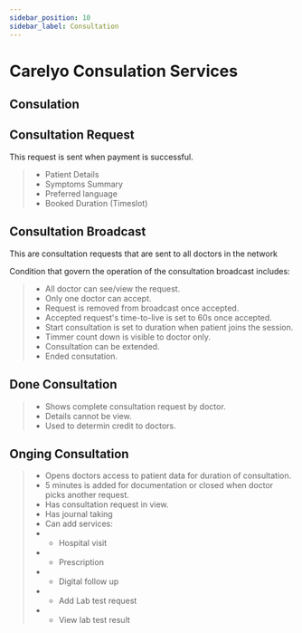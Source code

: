 ```yaml
---
sidebar_position: 10
sidebar_label: Consultation
---
```

# Carelyo Consulation Services

## Consulation


## Consultation Request
This request is sent when payment is successful.

> - Patient Details
> - Symptoms Summary
> - Preferred language
> - Booked Duration (Timeslot)

## Consultation Broadcast
This are consultation requests that are sent to all doctors in the network

Condition that govern the operation of the consultation broadcast includes:

> - All doctor can see/view the request.
> - Only one doctor can accept.
> - Request is removed from broadcast once accepted.
> - Accepted request's time-to-live is set to 60s once accepted.
> - Start consultation is set to duration when patient joins the session.
> - Timmer count down is visible to doctor only.
> - Consultation can be extended.
> - Ended consutation.

## Done Consultation
> - Shows complete consultation request by doctor.
> - Details cannot be view.
> - Used to determin credit to doctors.

## Onging Consultation
> - Opens doctors access to patient data for duration of consultation.
> - 5 minutes is added for documentation or closed when doctor picks another request.
> - Has consultation request in view.
> - Has journal taking
> - Can add services:
> - - Hospital visit
> - - Prescription
> - - Digital follow up
> - - Add Lab test request
> - - View lab test result